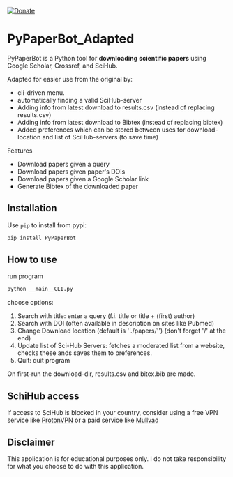 [![Donate](https://img.shields.io/badge/Donate-PayPal-green.svg)](https://www.paypal.me/ferru97)

# PyPaperBot_Adapted
PyPaperBot is a Python tool for **downloading scientific papers** using Google Scholar, Crossref, and SciHub.

Adapted for easier use from the original by:

- cli-driven menu.
- automatically finding a valid SciHub-server
- Adding info from latest download to results.csv (instead of replacing results.csv)
- Adding info from latest download to Bibtex (instead of replacing bibtex)
- Added preferences which can be stored between uses for download-location and list of SciHub-servers (to save time)

Features

- Download papers given a query
- Download papers given paper's DOIs
- Download papers given a Google Scholar link
- Generate Bibtex of the downloaded paper

## Installation
Use `pip` to install from pypi:

```bash
pip install PyPaperBot
```

## How to use

run program

````python
python __main__CLI.py
````

choose options:

1. Search with title: enter a query (f.i. title or title + (first) author)
2. Search with DOI (often available in description on sites like Pubmed)
3. Change Download location (default is ''./papers/'') (don't forget '/' at the end)
4. Update list of Sci-Hub Servers: fetches a moderated list from a website, checks these ands saves them to preferences.
5. Quit: quit program

On first-run the download-dir, results.csv and bitex.bib are made.

## SchiHub access
If access to SciHub is blocked in your country, consider using a free VPN service like [ProtonVPN](https://protonvpn.com/) or a paid service like [Mullvad](https://mullvad.net/)

## Disclaimer
This application is for educational purposes only. I do not take responsibility for what you choose to do with this application.


